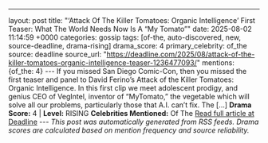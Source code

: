 ---
layout: post
title: "‘Attack Of The Killer Tomatoes: Organic Intelligence’ First Teaser: What The World Needs Now Is A “My Tomato”"
date: 2025-08-02 11:14:59 +0000
categories: gossip
tags: [of-the, auto-discovered, new, source-deadline, drama-rising]
drama_score: 4
primary_celebrity: of_the
source: deadline
source_url: "https://deadline.com/2025/08/attack-of-the-killer-tomatoes-organic-intelligence-teaser-1236477093/"
mentions: {of_the: 4} --- If you missed San Diego Comic-Con, then you missed the first teaser and panel to David Ferino’s Attack of the Killer Tomatoes: Organic Intelligence. In this first clip we meet adolescent prodigy, and genius CEO of VegIntel, inventor of “MyTomato,” the vegetable which will solve all our problems, particularly those that A.I. can’t fix. The […] **Drama Score:** 4 | **Level:** RISING **Celebrities Mentioned:** Of The [Read full article at Deadline](https://deadline.com/2025/08/attack-of-the-killer-tomatoes-organic-intelligence-teaser-1236477093/) --- *This post was automatically generated from RSS feeds. Drama scores are calculated based on mention frequency and source reliability.*